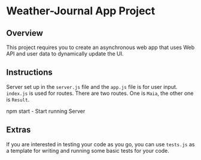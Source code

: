 # Weather-Journal App Project

## Overview
This project requires you to create an asynchronous web app that uses Web API and user data to dynamically update the UI. 

## Instructions
Server set up in the `server.js` file and the `app.js` file is for user input. `index.js` is used for routes. There are two routes. One is `Maia`, the other one is `Result`.

npm start - Start running Server

## Extras
If you are interested in testing your code as you go, you can use `tests.js` as a template for writing and running some basic tests for your code.
